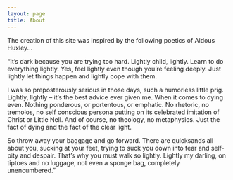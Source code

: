 ```yaml
---
layout: page
title: About
---
```


The creation of this site was inspired by the following poetics of Aldous Huxley...

“It’s dark because you are trying too hard. 
Lightly child, lightly. Learn to do everything lightly. 
Yes, feel lightly even though you’re feeling deeply. 
Just lightly let things happen and lightly cope with them. 

I was so preposterously serious in those days, such a humorless little prig. 
Lightly, lightly – it’s the best advice ever given me. 
When it comes to dying even. Nothing ponderous, or portentous, or emphatic. 
No rhetoric, no tremolos, 
no self conscious persona putting on its celebrated imitation of Christ or Little Nell.
And of course, no theology, no metaphysics. 
Just the fact of dying and the fact of the clear light. 

So throw away your baggage and go forward. 
There are quicksands all about you, sucking at your feet, 
trying to suck you down into fear and self-pity and despair. 
That’s why you must walk so lightly. 
Lightly my darling, 
on tiptoes and no luggage, 
not even a sponge bag, 
completely unencumbered.”

